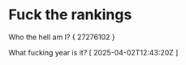# Fuck the rankings

Who the hell am I?
{ 27276102 }

What fucking year is it?
[ 2025-04-02T12:43:20Z ]
